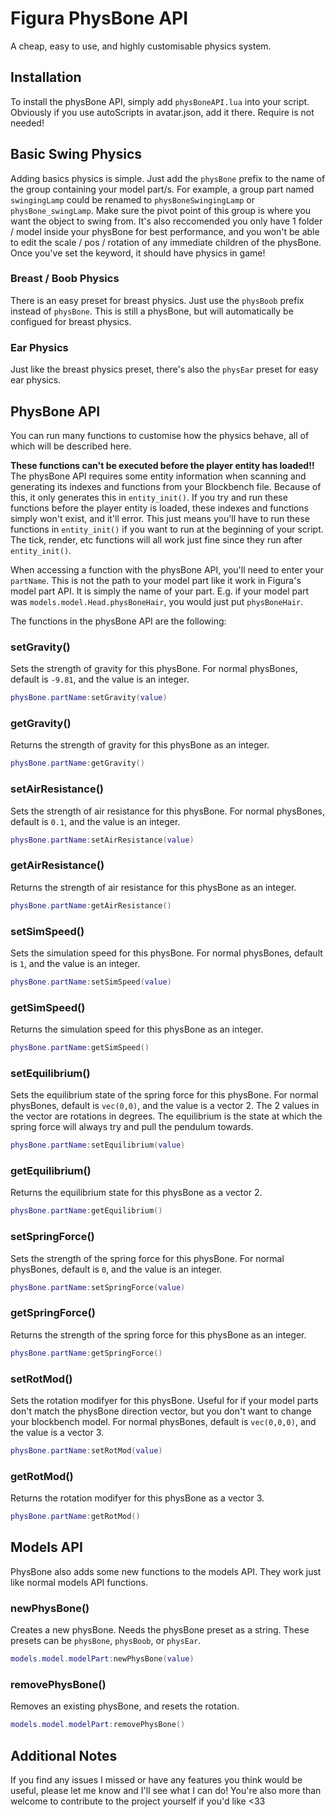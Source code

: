 # Figura PhysBone API
A cheap, easy to use, and highly customisable physics system.
## Installation 
To install the physBone API, simply add `physBoneAPI.lua` into your script. Obviously if you use autoScripts in avatar.json, add it there. Require is not needed!
## Basic Swing Physics
Adding basics physics is simple. Just add the `physBone` prefix to the name of the group containing your model part/s. For example, a group part named `swingingLamp` could be renamed to `physBoneSwingingLamp` or `physBone_swingLamp`. Make sure the pivot point of this group is where you want the object to swing from. It's also reccomended you only have 1 folder / model inside your physBone for best performance, and you won't be able to edit the scale / pos / rotation of any immediate children of the physBone. Once you've set the keyword, it should have physics in game!
### Breast / Boob Physics
There is an easy preset for breast physics. Just use the `physBoob` prefix instead of `physBone`. This is still a physBone, but will automatically be configued for breast physics.
### Ear Physics
Just like the breast physics preset, there's also the `physEar` preset for easy ear physics.
## PhysBone API
You can run many functions to customise how the physics behave, all of which will be described here.

**These functions can't be executed before the player entity has loaded!!**
The physBone API requires some entity information when scanning and generating its indexes and functions from your Blockbench file. Because of this, it only generates this in `entity_init()`. If you try and run these functions before the player entity is loaded, these indexes and functions simply won't exist, and it'll error. This just means you'll have to run these functions in `entity_init()` if you want to run at the beginning of your script. The tick, render, etc functions will all work just fine since they run after `entity_init()`.

When accessing a function with the physBone API, you'll need to enter your `partName`. This is not the path to your model part like it work in Figura's model part API. It is simply the name of your part. E.g. if your model part was `models.model.Head.physBoneHair`, you would just put `physBoneHair`. 

The functions in the physBone API are the following:
### setGravity()
Sets the strength of gravity for this physBone. For normal physBones, default is `-9.81`, and the value is an integer.
```lua
physBone.partName:setGravity(value)
```
### getGravity()
Returns the strength of gravity for this physBone as an integer.
```lua
physBone.partName:getGravity()
```
### setAirResistance()
Sets the strength of air resistance for this physBone. For normal physBones, default is `0.1`, and the value is an integer.
```lua
physBone.partName:setAirResistance(value)
```
### getAirResistance()
Returns the strength of air resistance for this physBone as an integer.
```lua
physBone.partName:getAirResistance()
```
### setSimSpeed()
Sets the simulation speed for this physBone. For normal physBones, default is `1`, and the value is an integer.
```lua
physBone.partName:setSimSpeed(value)
```
### getSimSpeed()
Returns the simulation speed for this physBone as an integer.
```lua
physBone.partName:getSimSpeed()
```
### setEquilibrium()
Sets the equilibrium state of the spring force for this physBone. For normal physBones, default is `vec(0,0)`, and the value is a vector 2. The 2 values in the vector are rotations in degrees. The equilibrium is the state at which the spring force will always try and pull the pendulum towards.
```lua
physBone.partName:setEquilibrium(value)
```
### getEquilibrium()
Returns the equilibrium state for this physBone as a vector 2.
```lua
physBone.partName:getEquilibrium()
```
### setSpringForce()
Sets the strength of the spring force for this physBone. For normal physBones, default is `0`, and the value is an integer.
```lua
physBone.partName:setSpringForce(value)
```
### getSpringForce()
Returns the strength of the spring force for this physBone as an integer.
```lua
physBone.partName:getSpringForce()
```
### setRotMod()
Sets the rotation modifyer for this physBone. Useful for if your model parts don't match the physBone direction vector, but you don't want to change your blockbench model. For normal physBones, default is `vec(0,0,0)`, and the value is a vector 3.
```lua
physBone.partName:setRotMod(value)
```
### getRotMod()
Returns the rotation modifyer for this physBone as a vector 3.
```lua
physBone.partName:getRotMod()
```
## Models API
PhysBone also adds some new functions to the models API. They work just like normal models API functions.
### newPhysBone()
Creates a new physBone. Needs the physBone preset as a string. These presets can be `physBone`, `physBoob`, or `physEar`.
```lua
models.model.modelPart:newPhysBone(value)
```
### removePhysBone()
Removes an existing physBone, and resets the rotation.
```lua
models.model.modelPart:removePhysBone()
```

## Additional Notes
If you find any issues I missed or have any features you think would be useful, please let me know and I'll see what I can do! You're also more than welcome to contribute to the project yourself if you'd like <33
